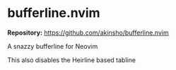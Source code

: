 # bufferline.nvim

**Repository:** https://github.com/akinsho/bufferline.nvim

A snazzy bufferline for Neovim

This also disables the Heirline based tabline
